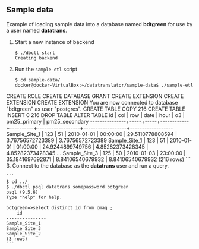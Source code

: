 ## Sample data

Example of loading sample data into a database named **bdtgreen** for use by a user named **datatrans**.

1. Start a new instance of backend

    ```
    $ ./dbctl start
    Creating backend
    ```
2. Run the `sample-etl` script

    ```
    $ cd sample-data/
    docker@docker-VirtualBox:~/datatranslator/sample-data$ ./sample-etl
CREATE ROLE
CREATE DATABASE
GRANT
CREATE EXTENSION
CREATE EXTENSION
CREATE EXTENSION
You are now connected to database "bdtgreen" as user "postgres".
CREATE TABLE
COPY 216
CREATE TABLE
INSERT 0 216
DROP TABLE
ALTER TABLE
      id       | col | row |    date    |   hour   |        o3        |   pm25_primary   |  pm25_secondary
---------------+-----+-----+------------+----------+------------------+------------------+------------------
 Sample_Site_1 | 123 |  51 | 2010-01-01 | 00:00:00 | 29.5110778808594 | 3.76756572723389 | 3.76756572723389
 Sample_Site_1 | 123 |  51 | 2010-01-01 | 01:00:00 | 24.9244899749756 | 4.85282373428345 | 4.85282373428345
 ...
 Sample_Site_3 | 125 |  50 | 2010-01-03 | 23:00:00 | 35.1841697692871 | 8.84106540679932 | 8.84106540679932
(216 rows)
    ```
3. Connect to the database as the **datatrans** user and run a query.

    ```
    $ cd ../
    $ ./dbctl psql datatrans somepassword bdtgreen
    psql (9.5.6)
    Type "help" for help.

    bdtgreen=>select distinct id from cmaq ;
        id
    ---------------
    Sample_Site_1
    Sample_Site_3
    Sample_Site_2
    (3 rows)
    ```